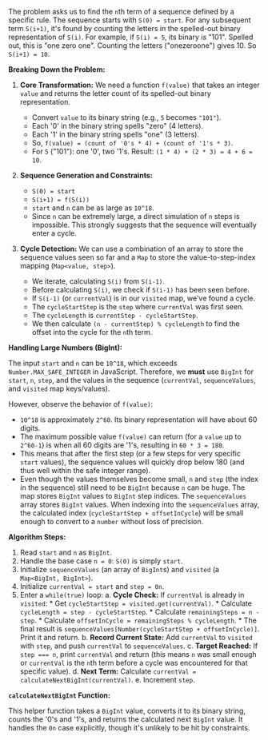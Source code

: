 The problem asks us to find the `n`th term of a sequence defined by a specific rule. The sequence starts with `S(0) = start`. For any subsequent term `S(i+1)`, it's found by counting the letters in the spelled-out binary representation of `S(i)`. For example, if `S(i) = 5`, its binary is "101". Spelled out, this is "one zero one". Counting the letters ("onezeroone") gives 10. So `S(i+1) = 10`.

**Breaking Down the Problem:**

1.  **Core Transformation:** We need a function `f(value)` that takes an integer `value` and returns the letter count of its spelled-out binary representation.
    *   Convert `value` to its binary string (e.g., `5` becomes `"101"`).
    *   Each '0' in the binary string spells "zero" (4 letters).
    *   Each '1' in the binary string spells "one" (3 letters).
    *   So, `f(value) = (count of '0's * 4) + (count of '1's * 3)`.
    *   For `5` ("101"): one '0', two '1's. Result: `(1 * 4) + (2 * 3) = 4 + 6 = 10`.

2.  **Sequence Generation and Constraints:**
    *   `S(0) = start`
    *   `S(i+1) = f(S(i))`
    *   `start` and `n` can be as large as `10^18`.
    *   Since `n` can be extremely large, a direct simulation of `n` steps is impossible. This strongly suggests that the sequence will eventually enter a cycle.

3.  **Cycle Detection:** We can use a combination of an array to store the sequence values seen so far and a `Map` to store the value-to-step-index mapping (`Map<value, step>`).
    *   We iterate, calculating `S(i)` from `S(i-1)`.
    *   Before calculating `S(i)`, we check if `S(i-1)` has been seen before.
    *   If `S(i-1)` (or `currentVal`) is in our `visited` map, we've found a cycle.
    *   The `cycleStartStep` is the `step` where `currentVal` was first seen.
    *   The `cycleLength` is `currentStep - cycleStartStep`.
    *   We then calculate `(n - currentStep) % cycleLength` to find the offset into the cycle for the `n`th term.

**Handling Large Numbers (BigInt):**

The input `start` and `n` can be `10^18`, which exceeds `Number.MAX_SAFE_INTEGER` in JavaScript. Therefore, we **must** use `BigInt` for `start`, `n`, `step`, and the values in the sequence (`currentVal`, `sequenceValues`, and `visited` map keys/values).

However, observe the behavior of `f(value)`:
*   `10^18` is approximately `2^60`. Its binary representation will have about 60 digits.
*   The maximum possible value `f(value)` can return (for a `value` up to `2^60-1`) is when all 60 digits are '1's, resulting in `60 * 3 = 180`.
*   This means that after the first step (or a few steps for very specific `start` values), the sequence values will quickly drop below 180 (and thus well within the safe integer range).
*   Even though the values themselves become small, `n` and `step` (the index in the sequence) still need to be `BigInt` because `n` can be huge. The map stores `BigInt` values to `BigInt` step indices. The `sequenceValues` array stores `BigInt` values. When indexing into the `sequenceValues` array, the calculated index (`cycleStartStep + offsetInCycle`) will be small enough to convert to a `number` without loss of precision.

**Algorithm Steps:**

1.  Read `start` and `n` as `BigInt`.
2.  Handle the base case `n = 0`: `S(0)` is simply `start`.
3.  Initialize `sequenceValues` (an array of `BigInt`s) and `visited` (a `Map<BigInt, BigInt>`).
4.  Initialize `currentVal = start` and `step = 0n`.
5.  Enter a `while(true)` loop:
    a.  **Cycle Check:** If `currentVal` is already in `visited`:
        *   Get `cycleStartStep = visited.get(currentVal)`.
        *   Calculate `cycleLength = step - cycleStartStep`.
        *   Calculate `remainingSteps = n - step`.
        *   Calculate `offsetInCycle = remainingSteps % cycleLength`.
        *   The final result is `sequenceValues[Number(cycleStartStep + offsetInCycle)]`. Print it and return.
    b.  **Record Current State:** Add `currentVal` to `visited` with `step`, and push `currentVal` to `sequenceValues`.
    c.  **Target Reached:** If `step === n`, print `currentVal` and return (this means `n` was small enough or `currentVal` is the `n`th term before a cycle was encountered for that specific value).
    d.  **Next Term:** Calculate `currentVal = calculateNextBigInt(currentVal)`.
    e.  Increment `step`.

**`calculateNextBigInt` Function:**

This helper function takes a `BigInt` value, converts it to its binary string, counts the '0's and '1's, and returns the calculated next `BigInt` value. It handles the `0n` case explicitly, though it's unlikely to be hit by constraints.